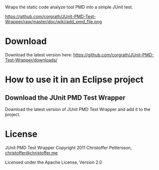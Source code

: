 Wraps the static code analyze tool PMD into a simple JUnit test. 


https://github.com/corgrath/JUnit-PMD-Test-Wrapper/raw/master/doc/wiki/add_pmd_file.png


Download
========================================
Download the latest version here:
https://github.com/corgrath/JUnit-PMD-Test-Wrapper/downloads/


How to use it in an Eclipse project
========================================

Download the JUnit PMD Test Wrapper
----------------------------------------

Download the latest version of JUnit PMD Test Wrapper and add it to the project. 



License
========================================

JUnit PMD Test Wrapper
Copyright 2011 Christoffer Pettersson, christoffer@christoffer.me

Licensed under the Apache License, Version 2.0